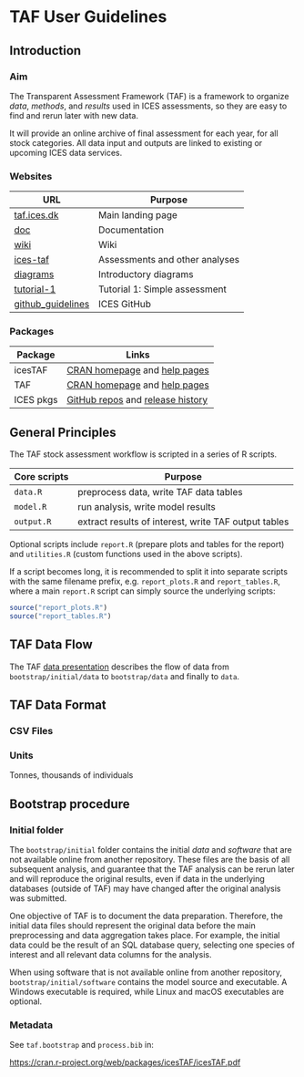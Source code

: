 # TAF User Guidelines

## Introduction

### Aim

The Transparent Assessment Framework (TAF) is a framework to organize *data*,
*methods*, and *results* used in ICES assessments, so they are easy to find and
rerun later with new data.

It will provide an online archive of final assessment for each year, for all
stock categories. All data input and outputs are linked to existing or upcoming
ICES data services.

### Websites

URL                                                                                        | Purpose
------------------------------------------------------------------------------------------ | ----------------------------------
[taf.ices.dk](http://taf.ices.dk)                                                          | Main landing page
[doc](https://github.com/ices-taf/doc)                                                     | Documentation
[wiki](https://github.com/ices-taf/doc/wiki)                                               | Wiki
[ices-taf](https://github.com/ices-taf)                                                    | Assessments and other analyses
[diagrams](diagrams)                                                                       | Introductory diagrams
[tutorial-1](tutorial-1)                                                                   | Tutorial 1: Simple assessment
[github_guidelines](https://github.com/ices-taf/doc/blob/master/ices_github_guidelines.md) | ICES GitHub

### Packages

Package   | Links
--------- | -----------------------------------------------------------------------------------------------------------------------
icesTAF   | [CRAN homepage](https://github.com/ices-tools-prod/icesTAF) and [help pages](https://rdrr.io/cran/TAF/man/)
TAF       | [CRAN homepage](https://github.com/ices-tools-prod/TAF) and [help pages](https://rdrr.io/cran/TAF/man/TAF-package.html)
ICES pkgs | [GitHub repos](https://github.com/ices-tools-prod) and [release history](release_history.html)

## General Principles

The TAF stock assessment workflow is scripted in a series of R scripts.

Core scripts | Purpose
------------ | -------
`data.R`     | preprocess data, write TAF data tables
`model.R`    | run analysis, write model results
`output.R`   | extract results of interest, write TAF output tables

Optional scripts include `report.R` (prepare plots and tables for the report)
and `utilities.R` (custom functions used in the above scripts).

If a script becomes long, it is recommended to split it into separate scripts
with the same filename prefix, e.g. `report_plots.R` and `report_tables.R`,
where a main `report.R` script can simply source the underlying scripts:

``` r
source("report_plots.R")
source("report_tables.R")
```

## TAF Data Flow

The TAF [data presentation](data-presentation.pdf) describes the flow of data
from `bootstrap/initial/data` to `bootstrap/data` and finally to `data`.

## TAF Data Format

### CSV Files

### Units

Tonnes, thousands of individuals

## Bootstrap procedure

### Initial folder

The `bootstrap/initial` folder contains the initial *data* and *software* that
are not available online from another repository. These files are the basis of
all subsequent analysis, and guarantee that the TAF analysis can be rerun later
and will reproduce the original results, even if data in the underlying
databases (outside of TAF) may have changed after the original analysis was
submitted.

One objective of TAF is to document the data preparation. Therefore, the initial
data files should represent the original data before the main preprocessing and
data aggregation takes place. For example, the initial data could be the result
of an SQL database query, selecting one species of interest and all relevant
data columns for the analysis.

When using software that is not available online from another repository,
`bootstrap/initial/software` contains the model source and executable. A Windows
executable is required, while Linux and macOS executables are optional.

### Metadata

See `taf.bootstrap` and `process.bib` in:

https://cran.r-project.org/web/packages/icesTAF/icesTAF.pdf
